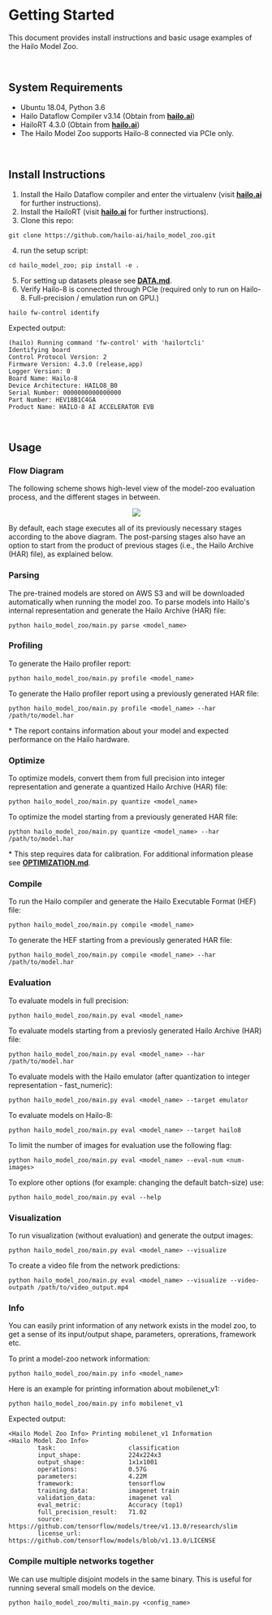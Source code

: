 # Getting Started

This document provides install instructions and basic usage examples of the Hailo Model Zoo.

<br>

## System Requirements

- Ubuntu 18.04, Python 3.6
- Hailo Dataflow Compiler v3.14 (Obtain from [**hailo.ai**](http://hailo.ai))
- HailoRT 4.3.0 (Obtain from [**hailo.ai**](http://hailo.ai))
- The Hailo Model Zoo supports Hailo-8 connected via PCIe only.

<br>

## Install Instructions

1. Install the Hailo Dataflow compiler and enter the virtualenv (visit [**hailo.ai**](http://hailo.ai) for further instructions).
2. Install the HailoRT (visit [**hailo.ai**](http://hailo.ai) for further instructions).
3. Clone this repo:
```
git clone https://github.com/hailo-ai/hailo_model_zoo.git
```
4. run the setup script:
```
cd hailo_model_zoo; pip install -e .
```
5. For setting up datasets please see [**DATA.md**](DATA.md).
6. Verify Hailo-8 is connected through PCIe (required only to run on Hailo-8. Full-precision / emulation run on GPU.)
```
hailo fw-control identify
```
Expected output:
```
(hailo) Running command 'fw-control' with 'hailortcli'
Identifying board
Control Protocol Version: 2
Firmware Version: 4.3.0 (release,app)
Logger Version: 0
Board Name: Hailo-8
Device Architecture: HAILO8_B0
Serial Number: 0000000000000000
Part Number: HEV18B1C4GA
Product Name: HAILO-8 AI ACCELERATOR EVB
```

<br>

## Usage

### Flow Diagram

The following scheme shows high-level view of the model-zoo evaluation process, and the different stages in between.

<p align="center">
  <img src="images/usage_flow.svg" />
</p>

By default, each stage executes all of its previously necessary stages according to the above diagram. The post-parsing stages also have an option to start from the product of previous stages (i.e., the Hailo Archive (HAR) file), as explained below.
### Parsing

The pre-trained models are stored on AWS S3 and will be downloaded automatically when running the model zoo. To parse models into Hailo's internal representation and generate the Hailo Archive (HAR) file:
```
python hailo_model_zoo/main.py parse <model_name>
```

### Profiling

To generate the Hailo profiler report:
```
python hailo_model_zoo/main.py profile <model_name>
```
To generate the Hailo profiler report using a previously generated HAR file:
```
python hailo_model_zoo/main.py profile <model_name> --har /path/to/model.har
```
\* The report contains information about your model and expected performance on the Hailo hardware.

### Optimize

To optimize models, convert them from full precision into integer representation and generate a quantized Hailo Archive (HAR) file:
```
python hailo_model_zoo/main.py quantize <model_name>
```
To optimize the model starting from a previously generated HAR file:
```
python hailo_model_zoo/main.py quantize <model_name> --har /path/to/model.har
```
\* This step requires data for calibration. For additional information please see [**OPTIMIZATION.md**](OPTIMIZATION.md).

### Compile

To run the Hailo compiler and generate the Hailo Executable Format (HEF) file:
```
python hailo_model_zoo/main.py compile <model_name>
```
To generate the HEF starting from a previously generated HAR file:
```
python hailo_model_zoo/main.py compile <model_name> --har /path/to/model.har
```
### Evaluation

To evaluate models in full precision:
```
python hailo_model_zoo/main.py eval <model_name>
```
To evaluate models starting from a previosly generated Hailo Archive (HAR) file:
```
python hailo_model_zoo/main.py eval <model_name> --har /path/to/model.har
```
To evaluate models with the Hailo emulator (after quantization to integer representation - fast_numeric):
```
python hailo_model_zoo/main.py eval <model_name> --target emulator
```
To evaluate models on Hailo-8:
```
python hailo_model_zoo/main.py eval <model_name> --target hailo8
```
To limit the number of images for evaluation use the following flag:
```
python hailo_model_zoo/main.py eval <model_name> --eval-num <num-images>
```
To explore other options (for example: changing the default batch-size) use:
```
python hailo_model_zoo/main.py eval --help
```

### Visualization

To run visualization (without evaluation) and generate the output images:
```
python hailo_model_zoo/main.py eval <model_name> --visualize
```
To create a video file from the network predictions:
```
python hailo_model_zoo/main.py eval <model_name> --visualize --video-outpath /path/to/video_output.mp4
```

### Info

You can easily print information of any network exists in the model zoo, to get a sense of its input/output shape, parameters, oprerations, framework etc.

To print a model-zoo network information:
```
python hailo_model_zoo/main.py info <model_name>
```

Here is an example for printing information about mobilenet_v1:
```
python hailo_model_zoo/main.py info mobilenet_v1
```
Expected output:
```
<Hailo Model Zoo Info> Printing mobilenet_v1 Information
<Hailo Model Zoo Info> 
        task:                    classification
        input_shape:             224x224x3
        output_shape:            1x1x1001
        operations:              0.57G
        parameters:              4.22M
        framework:               tensorflow
        training_data:           imagenet train
        validation_data:         imagenet val
        eval_metric:             Accuracy (top1)
        full_precision_result:   71.02
        source:                  https://github.com/tensorflow/models/tree/v1.13.0/research/slim
        license_url:             https://github.com/tensorflow/models/blob/v1.13.0/LICENSE

```

### Compile multiple networks together
We can use multiple disjoint models in the same binary.
This is useful for running several small models on the device. 
```
python hailo_model_zoo/multi_main.py <config_name>
```
